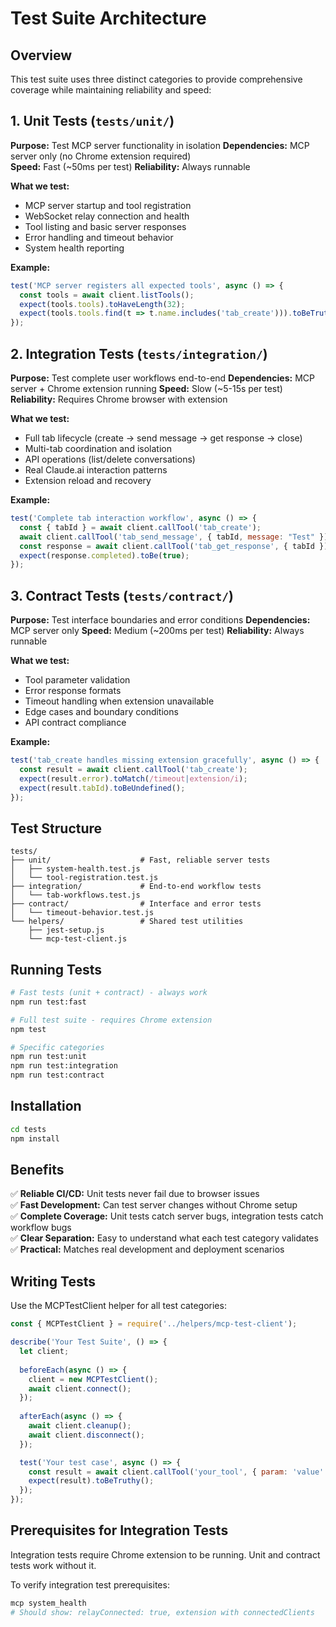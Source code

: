 # Test Suite Architecture

## Overview

This test suite uses three distinct categories to provide comprehensive coverage while maintaining reliability and speed:

## 1. Unit Tests (`tests/unit/`)

**Purpose:** Test MCP server functionality in isolation
**Dependencies:** MCP server only (no Chrome extension required)  
**Speed:** Fast (~50ms per test)
**Reliability:** Always runnable

**What we test:**
- MCP server startup and tool registration
- WebSocket relay connection and health
- Tool listing and basic server responses
- Error handling and timeout behavior
- System health reporting

**Example:**
```javascript
test('MCP server registers all expected tools', async () => {
  const tools = await client.listTools();
  expect(tools.tools).toHaveLength(32);
  expect(tools.tools.find(t => t.name.includes('tab_create'))).toBeTruthy();
});
```

## 2. Integration Tests (`tests/integration/`)

**Purpose:** Test complete user workflows end-to-end
**Dependencies:** MCP server + Chrome extension running
**Speed:** Slow (~5-15s per test)  
**Reliability:** Requires Chrome browser with extension

**What we test:**
- Full tab lifecycle (create → send message → get response → close)
- Multi-tab coordination and isolation
- API operations (list/delete conversations)
- Real Claude.ai interaction patterns
- Extension reload and recovery

**Example:**
```javascript
test('Complete tab interaction workflow', async () => {
  const { tabId } = await client.callTool('tab_create');
  await client.callTool('tab_send_message', { tabId, message: "Test" });
  const response = await client.callTool('tab_get_response', { tabId });
  expect(response.completed).toBe(true);
});
```

## 3. Contract Tests (`tests/contract/`)

**Purpose:** Test interface boundaries and error conditions
**Dependencies:** MCP server only
**Speed:** Medium (~200ms per test)
**Reliability:** Always runnable

**What we test:**
- Tool parameter validation
- Error response formats
- Timeout handling when extension unavailable
- Edge cases and boundary conditions
- API contract compliance

**Example:**
```javascript
test('tab_create handles missing extension gracefully', async () => {
  const result = await client.callTool('tab_create');
  expect(result.error).toMatch(/timeout|extension/i);
  expect(result.tabId).toBeUndefined();
});
```

## Test Structure

```
tests/
├── unit/                    # Fast, reliable server tests
│   ├── system-health.test.js
│   └── tool-registration.test.js
├── integration/             # End-to-end workflow tests  
│   └── tab-workflows.test.js
├── contract/                # Interface and error tests
│   └── timeout-behavior.test.js
└── helpers/                 # Shared test utilities
    ├── jest-setup.js
    └── mcp-test-client.js
```

## Running Tests

```bash
# Fast tests (unit + contract) - always work
npm run test:fast

# Full test suite - requires Chrome extension
npm test

# Specific categories
npm run test:unit
npm run test:integration  
npm run test:contract
```

## Installation

```bash
cd tests
npm install
```

## Benefits

✅ **Reliable CI/CD:** Unit tests never fail due to browser issues  
✅ **Fast Development:** Can test server changes without Chrome setup  
✅ **Complete Coverage:** Unit tests catch server bugs, integration tests catch workflow bugs  
✅ **Clear Separation:** Easy to understand what each test category validates  
✅ **Practical:** Matches real development and deployment scenarios

## Writing Tests

Use the MCPTestClient helper for all test categories:

```javascript
const { MCPTestClient } = require('../helpers/mcp-test-client');

describe('Your Test Suite', () => {
  let client;
  
  beforeEach(async () => {
    client = new MCPTestClient();
    await client.connect();
  });
  
  afterEach(async () => {
    await client.cleanup();
    await client.disconnect();
  });

  test('Your test case', async () => {
    const result = await client.callTool('your_tool', { param: 'value' });
    expect(result).toBeTruthy();
  });
});
```

## Prerequisites for Integration Tests

Integration tests require Chrome extension to be running. Unit and contract tests work without it.

To verify integration test prerequisites:
```bash
mcp system_health
# Should show: relayConnected: true, extension with connectedClients
```